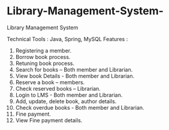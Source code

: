 # Library-Management-System-
Library Management System 

Technical Tools : Java, Spring, MySQL
Features : 
1.	Registering a member.
2.	Borrow book process.
3.	Retuning book process.
4.	Search for books – Both member and Librarian.
5.	View book Details - Both member and Librarian.
6.	Reserve a book – members.
7.	Check reserved books – Librarian.
8.	Login to LMS - Both member and Librarian.
9.	Add, update, delete book, author details.
10.	Check overdue books - Both member and Librarian.
11.	Fine payment.
12.	View Fine payment details.


